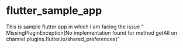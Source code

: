 # flutter_sample_app
This is sample flutter app in which I am facing the issue " MissingPluginException(No implementation found for method getAll on channel plugins.flutter.io/shared_preferences)"
